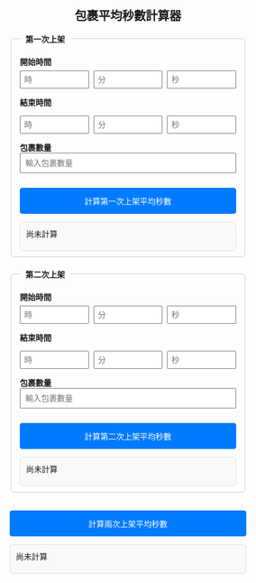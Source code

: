 <!DOCTYPE html>
<html lang="zh-Hant">
<head>
<meta charset="UTF-8" />
<meta name="viewport" content="width=device-width, initial-scale=1" />
<title>包裹平均秒數計算器</title>
<style>
  body { font-family: Arial, sans-serif; max-width: 420px; margin: 20px auto; padding: 10px; }
  h2 { text-align: center; }
  fieldset { border: 1px solid #ccc; border-radius: 6px; margin-bottom: 20px; padding: 10px 15px; }
  legend { font-weight: bold; padding: 0 10px; }
  label { display: block; margin-top: 10px; font-weight: 600; }
  .time-inputs { display: flex; gap: 8px; margin-top: 6px; }
  .time-inputs input[type="number"] { flex: 1; padding: 6px; font-size: 1em; }
  input[type="number"] { width: 100%; padding: 8px; font-size: 1em; box-sizing: border-box; }
  button { width: 100%; padding: 12px; margin-top: 12px; font-size: 1em; cursor: pointer; border-radius: 4px; border: 1px solid #007bff; background-color: #007bff; color: white; }
  button:hover { background-color: #0056b3; border-color: #0056b3; }
  .result { background: #f8f9fa; border: 1px solid #ddd; border-radius: 6px; padding: 10px; margin-top: 12px; min-height: 30px; }
</style>
</head>
<body>

<h2>包裹平均秒數計算器</h2>

<fieldset>
  <legend>第一次上架</legend>
  <label>開始時間</label>
  <div class="time-inputs">
    <input id="firstStartHour" type="number" min="0" max="23" placeholder="時" />
    <input id="firstStartMinute" type="number" min="0" max="59" placeholder="分" />
    <input id="firstStartSecond" type="number" min="0" max="59" placeholder="秒" />
  </div>

  <label>結束時間</label>
  <div class="time-inputs">
    <input id="firstEndHour" type="number" min="0" max="23" placeholder="時" />
    <input id="firstEndMinute" type="number" min="0" max="59" placeholder="分" />
    <input id="firstEndSecond" type="number" min="0" max="59" placeholder="秒" />
  </div>

  <label>包裹數量</label>
  <input id="firstQuantity" type="number" min="1" placeholder="輸入包裹數量" />

  <button id="calcFirst">計算第一次上架平均秒數</button>
  <div class="result" id="resultFirst">尚未計算</div>
</fieldset>

<fieldset>
  <legend>第二次上架</legend>
  <label>開始時間</label>
  <div class="time-inputs">
    <input id="secondStartHour" type="number" min="0" max="23" placeholder="時" />
    <input id="secondStartMinute" type="number" min="0" max="59" placeholder="分" />
    <input id="secondStartSecond" type="number" min="0" max="59" placeholder="秒" />
  </div>

  <label>結束時間</label>
  <div class="time-inputs">
    <input id="secondEndHour" type="number" min="0" max="23" placeholder="時" />
    <input id="secondEndMinute" type="number" min="0" max="59" placeholder="分" />
    <input id="secondEndSecond" type="number" min="0" max="59" placeholder="秒" />
  </div>

  <label>包裹數量</label>
  <input id="secondQuantity" type="number" min="1" placeholder="輸入包裹數量" />

  <button id="calcSecond">計算第二次上架平均秒數</button>
  <div class="result" id="resultSecond">尚未計算</div>
</fieldset>

<button id="calcAverage">計算兩次上架平均秒數</button>
<div class="result" id="resultAverage">尚未計算</div>

<script>
function getTimeInSeconds(h, m, s) {
  return h*3600 + m*60 + s;
}

function validateInputs(h1, m1, s1, h2, m2, s2, qty) {
  if ([h1,m1,s1,h2,m2,s2,qty].some(v => v === '' || isNaN(v))) return false;
  if (qty <= 0) return false;
  if (h1<0 || h1>23 || h2<0 || h2>23) return false;
  if (m1<0 || m1>59 || m2<0 || m2>59) return false;
  if (s1<0 || s1>59 || s2<0 || s2>59) return false;
  return true;
}

let firstAvg = null;
let secondAvg = null;

document.getElementById('calcFirst').addEventListener('click', () => {
  const h1 = Number(document.getElementById('firstStartHour').value);
  const m1 = Number(document.getElementById('firstStartMinute').value);
  const s1 = Number(document.getElementById('firstStartSecond').value);
  const h2 = Number(document.getElementById('firstEndHour').value);
  const m2 = Number(document.getElementById('firstEndMinute').value);
  const s2 = Number(document.getElementById('firstEndSecond').value);
  const qty = Number(document.getElementById('firstQuantity').value);

  if (!validateInputs(h1,m1,s1,h2,m2,s2,qty)) {
    alert('請輸入有效的第一次上架時間與包裹數量！');
    return;
  }

  let startSec = getTimeInSeconds(h1,m1,s1);
  let endSec = getTimeInSeconds(h2,m2,s2);
  if (endSec < startSec) endSec += 24*3600;

  const totalSec = endSec - startSec;
  firstAvg = totalSec / qty;

  document.getElementById('resultFirst').textContent = `第一次上架平均秒數：${firstAvg.toFixed(2)} 秒`;
});

document.getElementById('calcSecond').addEventListener('click', () => {
  const h1 = Number(document.getElementById('secondStartHour').value);
  const m1 = Number(document.getElementById('secondStartMinute').value);
  const s1 = Number(document.getElementById('secondStartSecond').value);
  const h2 = Number(document.getElementById('secondEndHour').value);
  const m2 = Number(document.getElementById('secondEndMinute').value);
  const s2 = Number(document.getElementById('secondEndSecond').value);
  const qty = Number(document.getElementById('secondQuantity').value);

  if (!validateInputs(h1,m1,s1,h2,m2,s2,qty)) {
    alert('請輸入有效的第二次上架時間與包裹數量！');
    return;
  }

  let startSec = getTimeInSeconds(h1,m1,s1);
  let endSec = getTimeInSeconds(h2,m2,s2);
  if (endSec < startSec) endSec += 24*3600;

  const totalSec = endSec - startSec;
  secondAvg = totalSec / qty;

  document.getElementById('resultSecond').textContent = `第二次上架平均秒數：${secondAvg.toFixed(2)} 秒`;
});

document.getElementById('calcAverage').addEventListener('click', () => {
  if (firstAvg === null || secondAvg === null) {
    alert('請先計算第一次與第二次上架的平均秒數');
    return;
  }
  const avg = (firstAvg + secondAvg) / 2;
  document.getElementById('resultAverage').textContent = `兩次上架平均秒數：${avg.toFixed(2)} 秒`;
});
</script>

</body>
</html>
